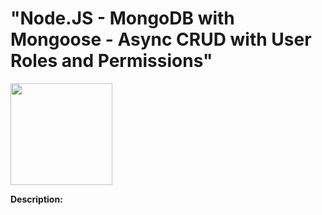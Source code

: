 # "Node.JS - MongoDB with Mongoose - Async CRUD with User Roles and Permissions"

[<img src="https://cdn.gomix.com/2bdfb3f8-05ef-4035-a06e-2043962a3a13%2Fremix-button.svg" width="163px" />](https://glitch.com/edit/#!/import/github/gitdagray/node.js_mongo_crud)

**Description:**
